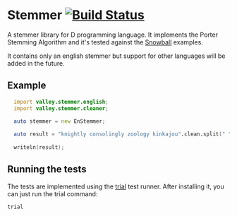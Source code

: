 # Stemmer [![Build Status](https://travis-ci.org/gedaiu/stemmer.svg?branch=master)](https://travis-ci.org/gedaiu/stemmer)


A stemmer library for D programming language. It implements the Porter Stemming Algorithm and it's tested against the 
[Snowball](http://snowball.tartarus.org/algorithms/porter/stemmer.html) examples.

It contains only an english stemmer but support for other languages will be added  in the future.

## Example

```d
  import valley.stemmer.english;
  import valley.stemmer.cleaner;

  auto stemmer = new EnStemmer;
  
  auto result = "knightly consolingly zoology kinkajou".clean.split(" ").map!(a => stem.get(a)).array;
  
  writeln(result);
```

## Running the tests

The tests are implemented using the [trial](http://trial.szabobogdan.com/) test runner. After installing it, you can just run the trial command:

```d
trial
```